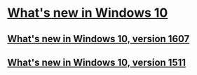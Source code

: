 # [What's new in Windows 10](index.md)
## [What's new in Windows 10, version 1607](whats-new-windows-10-version-1607.md)
## [What's new in Windows 10, version 1511](whats-new-windows-10-version-1511.md)

